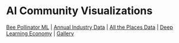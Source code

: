# AI Community Visualizations

[Bee Pollinator ML](bees/) | [Annual Industry Data](../timelines/training/naics/) | [All the Places Data](/places/) | [Deep Learning Economy](economy) | [Gallery](stream)